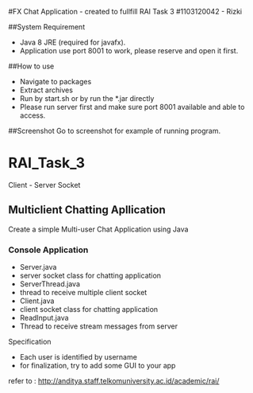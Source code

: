 #FX Chat Application - created to fullfill RAI Task 3
#1103120042 - Rizki

##System Requirement
* Java 8 JRE (required for javafx).
* Application use port 8001 to work, please reserve and open it first.

##How to use
* Navigate to packages
* Extract archives
* Run by start.sh or by run the *.jar directly
* Please run server first and make sure port 8001 available and able to access.

##Screenshot
Go to screenshot for example of running program.

# RAI_Task_3
Client - Server Socket

## Multiclient Chatting Apllication
Create a simple Multi-user Chat Application using Java 

### Console Application
* Server.java
 * server socket class for chatting application
* ServerThread.java
 * thread to receive multiple client socket
* Client.java
 * client socket class for chatting application
* ReadInput.java
 * Thread to receive stream messages from server

Specification
* Each user is identified by username
* for finalization, try to add some GUI to your app

refer to : http://anditya.staff.telkomuniversity.ac.id/academic/rai/
